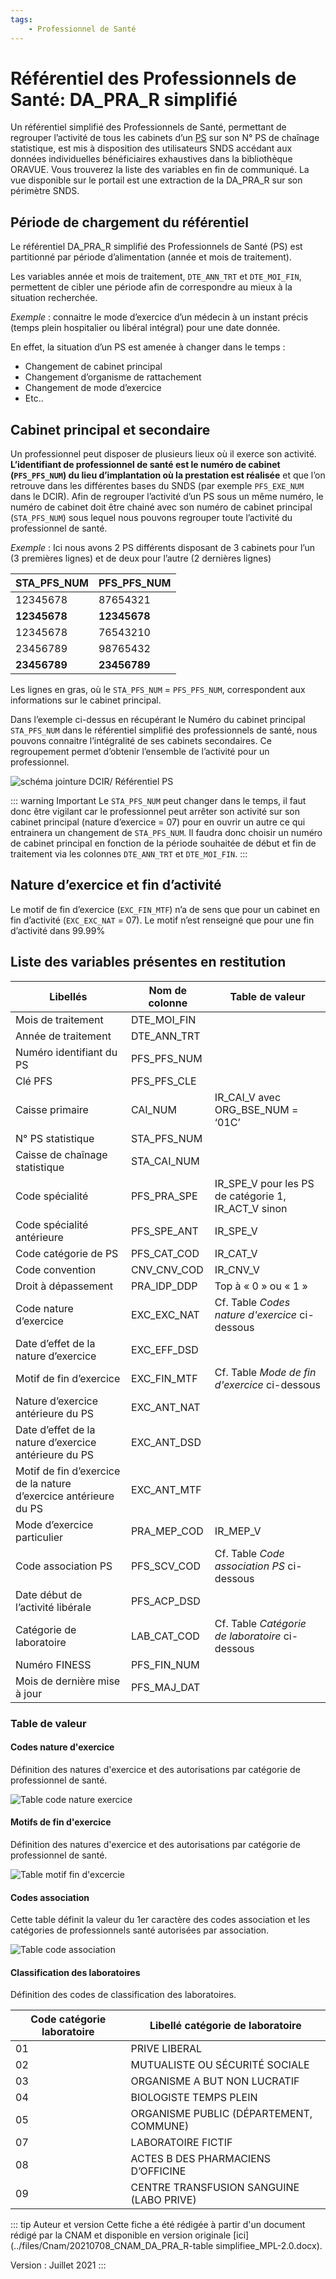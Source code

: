 ```yaml
---
tags:
    - Professionnel de Santé
---
```


# Référentiel des Professionnels de Santé: DA\_PRA\_R simplifié
<!-- SPDX-License-Identifier: MPL-2.0 -->

<TagLinks />

Un référentiel simplifié des Professionnels de Santé, permettant de regrouper l’activité de tous les cabinets d’un [PS](../glossaire/PS.md) sur son N° PS de chaînage statistique, est mis à disposition des utilisateurs SNDS accédant aux données individuelles bénéficiaires exhaustives dans la bibliothèque ORAVUE. Vous trouverez la liste des variables en fin de communiqué. La vue disponible sur le portail est une extraction de la DA_PRA_R sur son périmètre SNDS.

## Période de chargement du référentiel

Le référentiel DA_PRA_R simplifié des Professionnels de Santé (PS) est partitionné par période d’alimentation (année et mois de traitement).

Les variables année et mois de traitement, `DTE_ANN_TRT` et `DTE_MOI_FIN`, permettent de cibler une période afin de correspondre au mieux à la situation recherchée.

*Exemple* : connaitre le mode d’exercice d’un médecin à un instant précis (temps plein hospitalier ou libéral intégral) pour une date donnée.

En effet, la situation d’un PS est amenée à changer dans le temps :
-	Changement de cabinet principal
-	Changement d’organisme de rattachement
-	Changement de mode d’exercice
-	Etc..

## Cabinet principal et secondaire

Un professionnel peut disposer de plusieurs lieux où il exerce son activité.
**L’identifiant de professionnel de santé est le numéro de cabinet (`PFS_PFS_NUM`) du lieu d’implantation où la prestation est réalisée** et que l’on retrouve dans les différentes bases du SNDS (par exemple `PFS_EXE_NUM` dans le DCIR).
Afin de regrouper l’activité d’un PS sous un même numéro, le numéro de cabinet doit être chainé avec son numéro de cabinet principal (`STA_PFS_NUM`) sous lequel nous pouvons regrouper toute l’activité du professionnel de santé.

*Exemple* : Ici nous avons 2 PS différents disposant de 3 cabinets pour l’un (3 premières lignes) et de deux pour l’autre (2 dernières lignes)

| STA_PFS_NUM  | PFS_PFS_NUM |
|--------------|-------------|
| 12345678     | 87654321    |
| **12345678** | **12345678** |
| 12345678     | 76543210    |
| 23456789     | 98765432    |
| **23456789** | **23456789** |

Les lignes en gras, où le `STA_PFS_NUM` = `PFS_PFS_NUM`, correspondent aux informations sur le cabinet principal.

Dans l’exemple ci-dessus en récupérant le Numéro du cabinet principal `STA_PFS_NUM` dans le référentiel simplifié des professionnels de santé, nous pouvons connaitre l’intégralité de ses cabinets secondaires.
Ce regroupement permet d’obtenir l’ensemble de l’activité pour un professionnel.

![schéma jointure DCIR/ Référentiel PS](../files/Cnam/20210708_CNAM_Ref-PS_MPL-2.0.png)

::: warning Important
Le `STA_PFS_NUM` peut changer dans le temps, il faut donc être vigilant car le professionnel peut arrêter son activité sur son cabinet principal (nature d’exercice = 07) pour en ouvrir un autre ce qui entrainera un changement de `STA_PFS_NUM`.
Il faudra donc choisir un numéro de cabinet principal en  fonction de la période souhaitée de début et fin de traitement via les colonnes `DTE_ANN_TRT` et `DTE_MOI_FIN`.
:::

## Nature d’exercice et fin d’activité
Le motif de fin d’exercice (`EXC_FIN_MTF`) n’a de sens que pour un cabinet en fin d’activité (`EXC_EXC_NAT` = 07). Le motif n’est renseigné que pour une fin d’activité dans 99.99%


## Liste des variables présentes en restitution

| Libellés | Nom de colonne | Table de valeur  |
|----------|----------------|------------------|
| Mois de traitement | DTE_MOI_FIN | |
| Année de traitement | DTE_ANN_TRT  | |
| Numéro identifiant du PS | PFS_PFS_NUM | |
| Clé PFS | PFS_PFS_CLE | |
| Caisse primaire | CAI_NUM | IR_CAI_V avec ORG_BSE_NUM = ‘01C’ |
| N° PS statistique  | STA_PFS_NUM    | |
| Caisse de chaînage statistique | STA_CAI_NUM | |
| Code spécialité | PFS_PRA_SPE | IR_SPE_V pour les PS de catégorie 1, IR_ACT_V sinon |
| Code spécialité antérieure | PFS_SPE_ANT | IR_SPE_V |
| Code catégorie de PS  | PFS_CAT_COD | IR_CAT_V   |
| Code convention | CNV_CNV_COD | IR_CNV_V  |
| Droit à dépassement  | PRA_IDP_DDP    | Top à « 0 » ou « 1 » |
| Code nature d’exercice  | EXC_EXC_NAT    | Cf. Table *Codes nature d'exercice* ci-dessous      |
| Date d’effet de la nature d’exercice   | EXC_EFF_DSD    |   |
| Motif de fin d’exercice  | EXC_FIN_MTF    | Cf. Table *Mode de fin d'exercice* ci-dessous       |
| Nature d’exercice antérieure du PS   | EXC_ANT_NAT    |               |
| Date d’effet de la nature d’exercice antérieure du PS   | EXC_ANT_DSD    |          |
| Motif de fin d’exercice de la nature d’exercice antérieure du PS | EXC_ANT_MTF    |  |
| Mode d’exercice particulier   | PRA_MEP_COD    | IR_MEP_V      |
| Code association PS | PFS_SCV_COD    | Cf. Table *Code association PS* ci-dessous   |
| Date début de l’activité libérale  | PFS_ACP_DSD    |           |
| Catégorie de laboratoire  | LAB_CAT_COD    | Cf. Table *Catégorie de laboratoire* ci-dessous   |
| Numéro FINESS    | PFS_FIN_NUM    |   |
| Mois de dernière mise à jour   | PFS_MAJ_DAT    |         |

### Table de valeur

#### Codes nature d'exercice
Définition des natures d'exercice et des autorisations par catégorie de professionnel de santé.

![Table code nature exercice](../files/Cnam/20210708_Cnam_Ref-PS_code-nature-ex_MPL-2.0.png)

#### Motifs de fin d'exercice
Définition des natures d'exercice et des autorisations par catégorie de professionnel de santé.

![Table motif fin d'excercie](../files/Cnam/20210708_Cnam_Ref-PS_Motif-fin-ex_MPL-2.0.png)

#### Codes association
Cette table définit la valeur du 1er caractère des codes association et les catégories de professionnels santé autorisées par association.

![Table code association](../files/Cnam/20210708_Cnam_Ref-PS_Code-association.png)

#### Classification des laboratoires
Définition des codes de classification des laboratoires.

| Code catégorie laboratoire | Libellé catégorie de laboratoire        |
|----------------------------|-----------------------------------------|
| 01                         | PRIVE LIBERAL                           |
| 02                         | MUTUALISTE OU SÉCURITÉ SOCIALE          |
| 03                         | ORGANISME A BUT NON LUCRATIF            |
| 04                         | BIOLOGISTE TEMPS PLEIN                  |
| 05                         | ORGANISME PUBLIC (DÉPARTEMENT, COMMUNE) |
| 07                         | LABORATOIRE FICTIF                      |
| 08                         | ACTES B DES PHARMACIENS D’OFFICINE      |
| 09                         | CENTRE TRANSFUSION SANGUINE (LABO PRIVE)  |


::: tip Auteur et version
Cette fiche a été rédigée à partir d'un document rédigé par la CNAM et disponible en version originale [ici](../files/Cnam/20210708_CNAM_DA_PRA_R-table simplifiee_MPL-2.0.docx).

Version : Juillet 2021
:::
